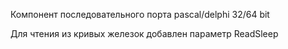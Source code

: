 Компонент последовательного порта pascal/delphi 32/64 bit

Для чтения из кривых железок добавлен параметр ReadSleep
